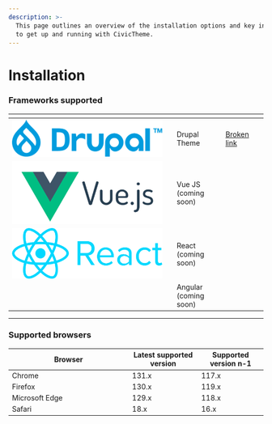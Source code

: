 ```yaml
---
description: >-
  This page outlines an overview of the installation options and key information
  to get up and running with CivicTheme.
---
```


# Installation

### Frameworks supported

<table data-view="cards"><thead><tr><th></th><th></th><th></th><th data-hidden data-card-target data-type="content-ref"></th><th data-hidden data-card-cover data-type="files"></th></tr></thead><tbody><tr><td><img src="../.gitbook/assets/image (5).png" alt="" data-size="line"></td><td></td><td>Drupal Theme</td><td><a href="broken-reference">Broken link</a></td><td></td></tr><tr><td><img src="../.gitbook/assets/image (3).png" alt="" data-size="line"></td><td></td><td>Vue JS (coming soon)</td><td></td><td></td></tr><tr><td><img src="../.gitbook/assets/image (4).png" alt="" data-size="line"></td><td></td><td>React (coming soon)</td><td></td><td></td></tr><tr><td></td><td></td><td>Angular (coming soon)</td><td></td><td></td></tr></tbody></table>

***



### Supported browsers

<table><thead><tr><th width="223.33333333333331">Browser</th><th>Latest supported version</th><th>Supported version n-1</th></tr></thead><tbody><tr><td>Chrome</td><td>131.x</td><td>117.x</td></tr><tr><td>Firefox</td><td>130.x</td><td>119.x</td></tr><tr><td>Microsoft Edge</td><td>129.x</td><td>118.x</td></tr><tr><td>Safari</td><td>18.x</td><td>16.x</td></tr></tbody></table>

